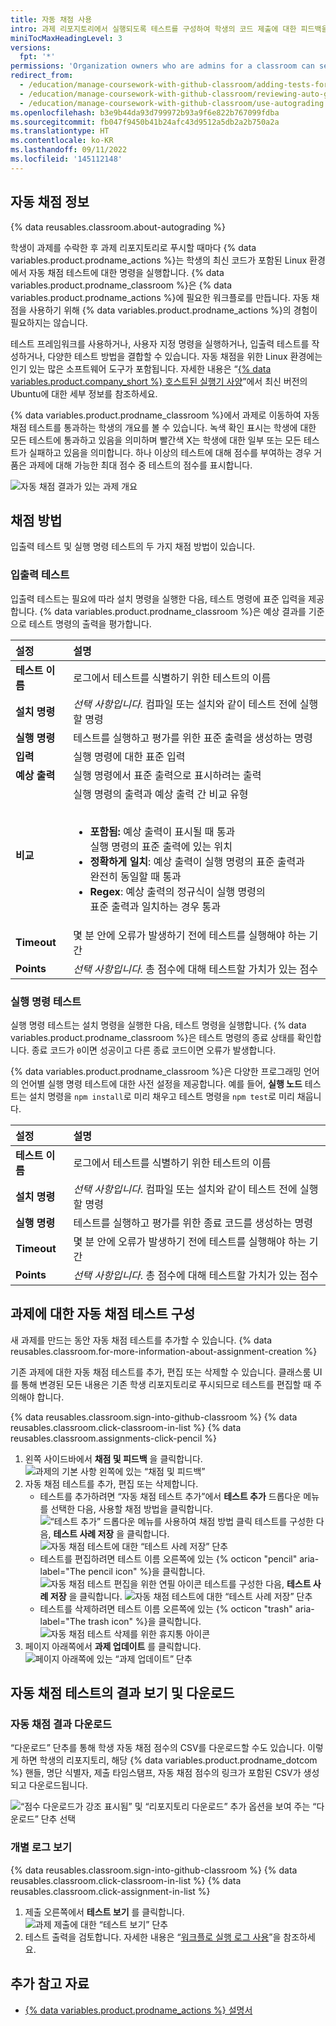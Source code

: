 ```yaml
---
title: 자동 채점 사용
intro: 과제 리포지토리에서 실행되도록 테스트를 구성하여 학생의 코드 제출에 대한 피드백을 자동으로 제공할 수 있습니다.
miniTocMaxHeadingLevel: 3
versions:
  fpt: '*'
permissions: 'Organization owners who are admins for a classroom can set up and use autograding on assignments in a classroom. {% data reusables.classroom.classroom-admins-link %}'
redirect_from:
  - /education/manage-coursework-with-github-classroom/adding-tests-for-auto-grading
  - /education/manage-coursework-with-github-classroom/reviewing-auto-graded-work-teachers
  - /education/manage-coursework-with-github-classroom/use-autograding
ms.openlocfilehash: b3e9b44da93d799972b93a9f6e822b767099fdba
ms.sourcegitcommit: fb047f9450b41b24afc43d9512a5db2a2b750a2a
ms.translationtype: HT
ms.contentlocale: ko-KR
ms.lasthandoff: 09/11/2022
ms.locfileid: '145112148'
---
```

## 자동 채점 정보

{% data reusables.classroom.about-autograding %}

학생이 과제를 수락한 후 과제 리포지토리로 푸시할 때마다 {% data variables.product.prodname_actions %}는 학생의 최신 코드가 포함된 Linux 환경에서 자동 채점 테스트에 대한 명령을 실행합니다. {% data variables.product.prodname_classroom %}은 {% data variables.product.prodname_actions %}에 필요한 워크플로를 만듭니다. 자동 채점을 사용하기 위해 {% data variables.product.prodname_actions %}의 경험이 필요하지는 않습니다.

테스트 프레임워크를 사용하거나, 사용자 지정 명령을 실행하거나, 입출력 테스트를 작성하거나, 다양한 테스트 방법을 결합할 수 있습니다. 자동 채점을 위한 Linux 환경에는 인기 있는 많은 소프트웨어 도구가 포함됩니다. 자세한 내용은 “[{% data variables.product.company_short %} 호스트된 실행기 사양](/actions/reference/specifications-for-github-hosted-runners#supported-software)”에서 최신 버전의 Ubuntu에 대한 세부 정보를 참조하세요.

{% data variables.product.prodname_classroom %}에서 과제로 이동하여 자동 채점 테스트를 통과하는 학생의 개요를 볼 수 있습니다. 녹색 확인 표시는 학생에 대한 모든 테스트에 통과하고 있음을 의미하며 빨간색 X는 학생에 대한 일부 또는 모든 테스트가 실패하고 있음을 의미합니다. 하나 이상의 테스트에 대해 점수를 부여하는 경우 거품은 과제에 대해 가능한 최대 점수 중 테스트의 점수를 표시합니다.

![자동 채점 결과가 있는 과제 개요](/assets/images/help/classroom/assignment-individual-hero.png)

## 채점 방법

입출력 테스트 및 실행 명령 테스트의 두 가지 채점 방법이 있습니다.

### 입출력 테스트

입출력 테스트는 필요에 따라 설치 명령을 실행한 다음, 테스트 명령에 표준 입력을 제공합니다. {% data variables.product.prodname_classroom %}은 예상 결과를 기준으로 테스트 명령의 출력을 평가합니다.

| 설정 | 설명 |
| :- | :- |
| **테스트 이름** | 로그에서 테스트를 식별하기 위한 테스트의 이름 |
| **설치 명령** | _선택 사항입니다_. 컴파일 또는 설치와 같이 테스트 전에 실행할 명령 |
| **실행 명령** | 테스트를 실행하고 평가를 위한 표준 출력을 생성하는 명령 |
| **입력** | 실행 명령에 대한 표준 입력 |
| **예상 출력** | 실행 명령에서 표준 출력으로 표시하려는 출력 |
| **비교** | 실행 명령의 출력과 예상 출력 간 비교 유형<br/><br/><ul><li>**포함됨:** 예상 출력이 표시될 때 통과<br/>실행 명령의 표준 출력에 있는 위치</li><li>**정확하게 일치**: 예상 출력이 실행 명령의 표준 출력과<br/>완전히 동일할 때 통과</li><li>**Regex**: 예상 출력의 정규식이 실행 명령의<br/>표준 출력과 일치하는 경우 통과</li></ul> |
| **Timeout** | 몇 분 안에 오류가 발생하기 전에 테스트를 실행해야 하는 기간 |
| **Points** | _선택 사항입니다_. 총 점수에 대해 테스트할 가치가 있는 점수 |

### 실행 명령 테스트

실행 명령 테스트는 설치 명령을 실행한 다음, 테스트 명령을 실행합니다. {% data variables.product.prodname_classroom %}은 테스트 명령의 종료 상태를 확인합니다. 종료 코드가 `0`이면 성공이고 다른 종료 코드이면 오류가 발생합니다.

{% data variables.product.prodname_classroom %}은 다양한 프로그래밍 언어의 언어별 실행 명령 테스트에 대한 사전 설정을 제공합니다. 예를 들어, **실행 노드** 테스트는 설치 명령을 `npm install`로 미리 채우고 테스트 명령을 `npm test`로 미리 채웁니다.

| 설정 | 설명 |
| :- | :- |
| **테스트 이름** | 로그에서 테스트를 식별하기 위한 테스트의 이름 |
| **설치 명령** | _선택 사항입니다_. 컴파일 또는 설치와 같이 테스트 전에 실행할 명령 |
| **실행 명령** | 테스트를 실행하고 평가를 위한 종료 코드를 생성하는 명령 |
| **Timeout** | 몇 분 안에 오류가 발생하기 전에 테스트를 실행해야 하는 기간 |
| **Points** | _선택 사항입니다_. 총 점수에 대해 테스트할 가치가 있는 점수 |

## 과제에 대한 자동 채점 테스트 구성

새 과제를 만드는 동안 자동 채점 테스트를 추가할 수 있습니다. {% data reusables.classroom.for-more-information-about-assignment-creation %}

기존 과제에 대한 자동 채점 테스트를 추가, 편집 또는 삭제할 수 있습니다. 클래스룸 UI를 통해 변경된 모든 내용은 기존 학생 리포지토리로 푸시되므로 테스트를 편집할 때 주의해야 합니다.

{% data reusables.classroom.sign-into-github-classroom %} {% data reusables.classroom.click-classroom-in-list %} {% data reusables.classroom.assignments-click-pencil %}
1. 왼쪽 사이드바에서 **채점 및 피드백** 을 클릭합니다.
  ![과제의 기본 사항 왼쪽에 있는 “채점 및 피드백”](/assets/images/help/classroom/assignments-click-grading-and-feedback.png)
1. 자동 채점 테스트를 추가, 편집 또는 삭제합니다.
    - 테스트를 추가하려면 “자동 채점 테스트 추가”에서 **테스트 추가** 드롭다운 메뉴를 선택한 다음, 사용할 채점 방법을 클릭합니다.
       ![“테스트 추가” 드롭다운 메뉴를 사용하여 채점 방법 클릭](/assets/images/help/classroom/autograding-click-grading-method.png) 테스트를 구성한 다음, **테스트 사례 저장** 을 클릭합니다.
       ![자동 채점 테스트에 대한 “테스트 사례 저장” 단추](/assets/images/help/classroom/assignments-click-save-test-case-button.png)
    - 테스트를 편집하려면 테스트 이름 오른쪽에 있는 {% octicon "pencil" aria-label="The pencil icon" %}을 클릭합니다.
        ![자동 채점 테스트 편집을 위한 연필 아이콘](/assets/images/help/classroom/autograding-click-pencil.png) 테스트를 구성한 다음, **테스트 사례 저장** 을 클릭합니다.
       ![자동 채점 테스트에 대한 “테스트 사례 저장” 단추](/assets/images/help/classroom/assignments-click-save-test-case-button.png)
    - 테스트를 삭제하려면 테스트 이름 오른쪽에 있는 {% octicon "trash" aria-label="The trash icon" %}을 클릭합니다.
        ![자동 채점 테스트 삭제를 위한 휴지통 아이콘](/assets/images/help/classroom/autograding-click-trash.png)
1. 페이지 아래쪽에서 **과제 업데이트** 를 클릭합니다.
  ![페이지 아래쪽에 있는 “과제 업데이트” 단추](/assets/images/help/classroom/assignments-click-update-assignment.png)

## 자동 채점 테스트의 결과 보기 및 다운로드

### 자동 채점 결과 다운로드

“다운로드” 단추를 통해 학생 자동 채점 점수의 CSV를 다운로드할 수도 있습니다. 이렇게 하면 학생의 리포지토리, 해당 {% data variables.product.prodname_dotcom %} 핸들, 명단 식별자, 제출 타임스탬프, 자동 채점 점수의 링크가 포함된 CSV가 생성되고 다운로드됩니다.

![“점수 다운로드가 강조 표시됨” 및 “리포지토리 다운로드” 추가 옵션을 보여 주는 “다운로드” 단추 선택](/assets/images/help/classroom/download-grades.png)

### 개별 로그 보기
{% data reusables.classroom.sign-into-github-classroom %} {% data reusables.classroom.click-classroom-in-list %} {% data reusables.classroom.click-assignment-in-list %}
1. 제출 오른쪽에서 **테스트 보기** 를 클릭합니다.
  ![과제 제출에 대한 “테스트 보기” 단추](/assets/images/help/classroom/assignments-click-view-test.png)
1. 테스트 출력을 검토합니다. 자세한 내용은 “[워크플로 실행 로그 사용](/actions/managing-workflow-runs/using-workflow-run-logs)”을 참조하세요.

## 추가 참고 자료

- [{% data variables.product.prodname_actions %} 설명서](/actions)
